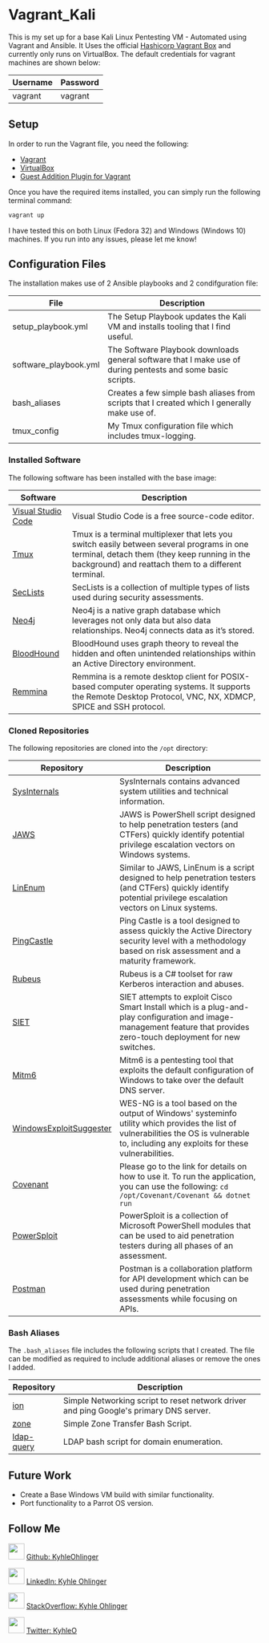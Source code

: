 # Vagrant_Kali

This is my set up for a base Kali Linux Pentesting VM - Automated using Vagrant and Ansible. It Uses the official [Hashicorp Vagrant Box](https://app.vagrantup.com/kalilinux/boxes/rolling) and currently only runs on VirtualBox. The default credentials for vagrant machines are shown below:

| Username  | Password  |
|---|---|
| vagrant  | vagrant |

## Setup

In order to run the Vagrant file, you need the following:
* [Vagrant](https://www.vagrantup.com/)
* [VirtualBox](https://www.virtualbox.org/)
* [Guest Addition Plugin for Vagrant](https://www.serverlab.ca/tutorials/virtualization/how-to-auto-upgrade-virtualbox-guest-additions-with-vagrant/)

Once you have the required items installed, you can simply run the following terminal command:

```bat
vagrant up
```

I have tested this on both Linux (Fedora 32) and Windows (Windows 10) machines. If you run into any issues, please let me know!

## Configuration Files

The installation makes use of 2 Ansible playbooks and 2 condifguration file:

| File  | Description  |
|---|---|
| setup_playbook.yml  | The Setup Playbook updates the Kali VM and installs tooling that I find useful. |
| software_playbook.yml  | The Software Playbook downloads general software that I make use of during pentests and some basic scripts. |
| bash_aliases  | Creates a few simple bash aliases from scripts that I created which I generally make use of.  |
| tmux_config  | My Tmux configuration file which includes tmux-logging. |

### Installed Software
The following software has been installed with the base image:

| Software  | Description  |
|---|---|
| [Visual Studio Code](https://code.visualstudio.com/) |  Visual Studio Code is a free source-code editor.  | 
| [Tmux](https://github.com/tmux/tmux/wiki) | Tmux is a terminal multiplexer that lets you switch easily between several programs in one terminal, detach them (they keep running in the background) and reattach them to a different terminal. |
| [SecLists](https://tools.kali.org/password-attacks/seclists)|  SecLists is a collection of multiple types of lists used during security assessments. |
| [Neo4j](https://neo4j.com/) | Neo4j is a native graph database which leverages not only data but also data relationships. Neo4j connects data as it’s stored. |
| [BloodHound](https://github.com/BloodHoundAD/BloodHound) | BloodHound uses graph theory to reveal the hidden and often unintended relationships within an Active Directory environment.  | 
| [Remmina](https://remmina.org/) | Remmina is a remote desktop client for POSIX-based computer operating systems. It supports the Remote Desktop Protocol, VNC, NX, XDMCP, SPICE and SSH protocol. | 

### Cloned Repositories
The following repositories are cloned into the `/opt` directory:

| Repository  | Description  |
|---|---|
| [SysInternals](https://docs.microsoft.com/en-us/sysinternals/) | SysInternals contains advanced system utilities and technical information. | 
| [JAWS](https://github.com/411Hall/JAWS) | JAWS is PowerShell script designed to help penetration testers (and CTFers) quickly identify potential privilege escalation vectors on Windows systems. |
| [LinEnum](https://github.com/rebootuser/LinEnum) | Similar to JAWS, LinEnum is a script designed to help penetration testers (and CTFers) quickly identify potential privilege escalation vectors on Linux systems. |
| [PingCastle](https://github.com/vletoux/pingcastle) | Ping Castle is a tool designed to assess quickly the Active Directory security level with a methodology based on risk assessment and a maturity framework. |
| [Rubeus](https://github.com/GhostPack/Rubeus) | Rubeus is a C# toolset for raw Kerberos interaction and abuses. | 
| [SIET](https://github.com/Sab0tag3d/SIET) | SIET attempts to exploit Cisco Smart Install which is a plug-and-play configuration and image-management feature that provides zero-touch deployment for new switches. |
| [Mitm6](https://github.com/fox-it/mitm6) | Mitm6 is a pentesting tool that exploits the default configuration of Windows to take over the default DNS server.  |
| [WindowsExploitSuggester](https://github.com/bitsadmin/wesng) | WES-NG is a tool based on the output of Windows' systeminfo utility which provides the list of vulnerabilities the OS is vulnerable to, including any exploits for these vulnerabilities. |
| [Covenant](https://github.com/cobbr/Covenant) | Please go to the link for details on how to use it. To run the application, you can use the following: `cd /opt/Covenant/Covenant && dotnet run` | 
| [PowerSploit](https://github.com/PowerShellMafia/PowerSploit) | PowerSploit is a collection of Microsoft PowerShell modules that can be used to aid penetration testers during all phases of an assessment. |
| [Postman](https://www.postman.com/) | Postman is a collaboration platform for API development which can be used during penetration assessments while focusing on APIs. | 

### Bash Aliases

The `.bash_aliases` file includes the following scripts that I created. The file can be modified as required to include additional aliases or remove the ones I added.

| Repository  | Description  |
|---|---|
| [ion](https://github.com/KyhleOhlinger/PentestScripts/blob/master/Bash%20Scripts/network.sh) | Simple Networking script to reset network driver and ping Google's primary DNS server.| 
| [zone](https://github.com/KyhleOhlinger/PentestScripts/blob/master/Bash%20Scripts/zone.sh) | Simple Zone Transfer Bash Script. |
| [ldap-query](https://github.com/KyhleOhlinger/PentestScripts/blob/master/Bash%20Scripts/ldap.sh) | LDAP bash script for domain enumeration. |

## Future Work
* Create a Base Windows VM build with similar functionality.
* Port functionality to a Parrot OS version.

## Follow Me

<img height="32" width="32" src="https://github.com/StackExchange/Stacks-Icons/blob/production/src/Icon/GitHub.svg" /> [Github: KyhleOhlinger](https://github.com/KyhleOhlinger)

<img height="32" width="32" src="https://github.com/StackExchange/Stacks-Icons/blob/production/src/Icon/LinkedIn.svg" /> [LinkedIn: Kyhle Ohlinger](https://za.linkedin.com/in/kyhleohlinger)

<img height="32" width="32" src="https://github.com/StackExchange/Stacks-Icons/blob/production/src/Icon/LogoGlyphMd.svg" /> [StackOverflow: Kyhle Ohlinger](https://stackoverflow.com/users/5114477/kyhle-ohlinger)

<img height="32" width="32" src="https://github.com/StackExchange/Stacks-Icons/blob/production/src/Icon/Twitter.svg" /> [Twitter: KyhleO](https://twitter.com/KyhleO)
